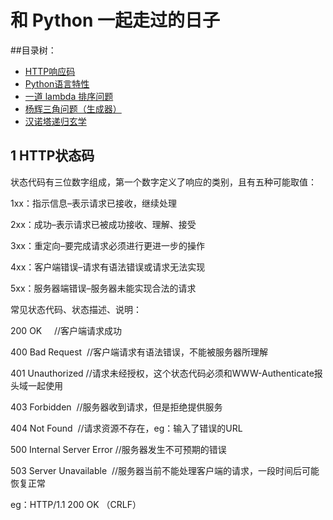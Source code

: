 # 和 Python 一起走过的日子
##目录树：

- [HTTP响应码](#1-HTTP响应码)
- [Python语言特性](#python语言特性)
- [一道 lambda 排序问题](https://github.com/Programscape/From-Python-To-Pythonic/blob/master/Python%E8%AF%AD%E8%A8%80/%E4%B8%80%E9%81%93%20lambda%20%E6%8E%92%E5%BA%8F%E9%97%AE%E9%A2%98.md)
- [杨辉三角问题（生成器）](https://github.com/Programscape/From-Python-To-Pythonic/blob/master/Python%E8%AF%AD%E8%A8%80/%E6%9D%A8%E8%BE%89%E4%B8%89%E8%A7%92%E9%97%AE%E9%A2%98%EF%BC%88%E7%94%9F%E6%88%90%E5%99%A8%EF%BC%89.md)
- [汉诺塔递归玄学](https://github.com/Programscape/From-Python-To-Pythonic/blob/master/Python%E8%AF%AD%E8%A8%80/%E6%B1%89%E8%AF%BA%E5%A1%94%E9%80%92%E5%BD%92%E7%8E%84%E5%AD%A6.md)

<!-- markdown-toc end -->
## 1 HTTP状态码

状态代码有三位数字组成，第一个数字定义了响应的类别，且有五种可能取值：

1xx：指示信息–表示请求已接收，继续处理

2xx：成功–表示请求已被成功接收、理解、接受

3xx：重定向–要完成请求必须进行更进一步的操作

4xx：客户端错误–请求有语法错误或请求无法实现

5xx：服务器端错误–服务器未能实现合法的请求

常见状态代码、状态描述、说明：

200 OK     //客户端请求成功

400 Bad Request  //客户端请求有语法错误，不能被服务器所理解

401 Unauthorized //请求未经授权，这个状态代码必须和WWW-Authenticate报头域一起使用

403 Forbidden  //服务器收到请求，但是拒绝提供服务

404 Not Found  //请求资源不存在，eg：输入了错误的URL

500 Internal Server Error //服务器发生不可预期的错误

503 Server Unavailable  //服务器当前不能处理客户端的请求，一段时间后可能恢复正常

eg：HTTP/1.1 200 OK （CRLF）
